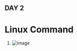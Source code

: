 ## DAY 2

# Linux Command
1. ![image](https://github.com/user-attachments/assets/145bf629-48c7-4540-a259-8b0fec6be3ee)

